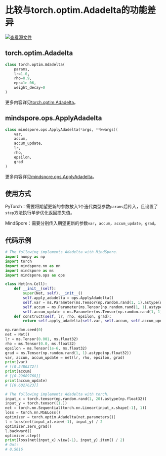 # 比较与torch.optim.Adadelta的功能差异

[![查看源文件](https://mindspore-website.obs.cn-north-4.myhuaweicloud.com/website-images/r2.0/resource/_static/logo_source.png)](https://gitee.com/mindspore/docs/blob/r2.0/docs/mindspore/source_zh_cn/note/api_mapping/pytorch_diff/ApplyAdadelta.md)

## torch.optim.Adadelta

```python
class torch.optim.Adadelta(
    params,
    lr=1.0,
    rho=0.9,
    eps=1e-06,
    weight_decay=0
)
```

更多内容详见[torch.optim.Adadelta](https://pytorch.org/docs/1.5.0/optim.html#torch.optim.Adadelta)。

## mindspore.ops.ApplyAdadelta

```python
class mindspore.ops.ApplyAdadelta(*args, **kwargs)(
    var,
    accum,
    accum_update,
    lr,
    rho,
    epsilon,
    grad
)
```

更多内容详见[mindspore.ops.ApplyAdadelta](https://mindspore.cn/docs/zh-CN/r2.0/api_python/ops/mindspore.ops.ApplyAdadelta.html#mindspore.ops.ApplyAdadelta)。

## 使用方式

PyTorch：需要将期望更新的参数放入1个迭代类型参数`params`后传入，且设置了`step`方法执行单步优化返回损失值。

MindSpore：需要分别传入期望更新的参数`var`，`accum`，`accum_update`，`grad`。

## 代码示例

```python
# The following implements Adadelta with MindSpore.
import numpy as np
import torch
import mindspore.nn as nn
import mindspore as ms
import mindspore.ops as ops

class Net(nn.Cell):
    def __init__(self):
        super(Net, self).__init__()
        self.apply_adadelta = ops.ApplyAdadelta()
        self.var = ms.Parameter(ms.Tensor(np.random.rand(1, 1).astype(np.float32)), name="var")
        self.accum = ms.Parameter(ms.Tensor(np.random.rand(1, 1).astype(np.float32)), name="accum")
        self.accum_update = ms.Parameter(ms.Tensor(np.random.rand(1, 1).astype(np.float32)), name="accum_update")
    def construct(self, lr, rho, epsilon, grad):
        return self.apply_adadelta(self.var, self.accum, self.accum_update, lr, rho, epsilon, grad)

np.random.seed(0)
net = Net()
lr = ms.Tensor(0.001, ms.float32)
rho = ms.Tensor(0.0, ms.float32)
epsilon = ms.Tensor(1e-6, ms.float32)
grad = ms.Tensor(np.random.rand(1, 1).astype(np.float32))
var, accum, accum_update = net(lr, rho, epsilon, grad)
print(var)
# [[0.5480372]]
print(accum)
# [[0.29689768]]
print(accum_update)
# [[0.6027623]]

# The following implements Adadelta with torch.
input_x = torch.tensor(np.random.rand(1, 20).astype(np.float32))
input_y = torch.tensor([1.])
net = torch.nn.Sequential(torch.nn.Linear(input_x.shape[-1], 1))
loss = torch.nn.MSELoss()
optimizer = torch.optim.Adadelta(net.parameters())
l = loss(net(input_x).view(-1), input_y) / 2
optimizer.zero_grad()
l.backward()
optimizer.step()
print(loss(net(input_x).view(-1), input_y).item() / 2)
# Out:
# 0.5616
```